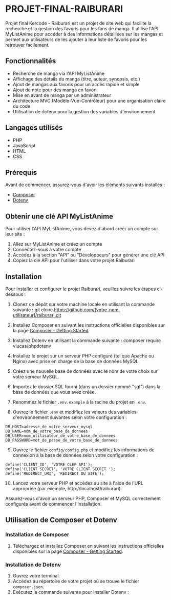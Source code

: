 # PROJET-FINAL-RAIBURARI

Projet final Kercode - Raiburari est un projet de site web qui facilite la recherche et la gestion des favoris pour les fans de manga. Il utilise l'API MyListAnime pour accéder à des informations détaillées sur les mangas et permet aux utilisateurs de les ajouter à leur liste de favoris pour les retrouver facilement.

## Fonctionnalités

- Recherche de manga via l'API MyListAnime
- Affichage des détails du manga (titre, auteur, synopsis, etc.)
- Ajout de mangas aux favoris pour un accès rapide et simple
- Ajout de note pour des manga en favori
- Mise en avant de manga par un administrateur
- Architecture MVC (Modèle-Vue-Contrôleur) pour une organisation claire du code
- Utilisation de dotenv pour la gestion des variables d'environnement

## Langages utilisés

- PHP
- JavaScript
- HTML
- CSS

## Prérequis

Avant de commencer, assurez-vous d'avoir les éléments suivants installés :

- [Composer](https://getcomposer.org/doc/00-intro.md#installation-linux-unix-macos)
- [Dotenv](https://github.com/vlucas/phpdotenv#installation)

## Obtenir une clé API MyListAnime

Pour utiliser l'API MyListAnime, vous devez d'abord créer un compte sur leur site :

1. Allez sur MyListAnime et créez un compte
2. Connectez-vous à votre compte
3. Accédez à la section "API" ou "Développeurs" pour générer une clé API
4. Copiez la clé API pour l'utiliser dans votre projet Raiburari

## Installation

Pour installer et configurer le projet Raiburari, veuillez suivre les étapes ci-dessous :

1. Clonez ce dépôt sur votre machine locale en utilisant la commande suivante :
git clone https://github.com/[votre-nom-utilisateur]/raiburari.git

2. Installez Composer en suivant les instructions officielles disponibles sur la page [Composer - Getting Started](https://getcomposer.org/doc/00-intro.md#installation-linux-unix-macos).

3. Installez Dotenv en utilisant la commande suivante :
composer require vlucas/phpdotenv

4. Installez le projet sur un serveur PHP configuré (tel que Apache ou Nginx) avec prise en charge de la base de données MySQL.

5. Créez une nouvelle base de données avec le nom de votre choix sur votre serveur MySQL.

6. Importez le dossier SQL fourni (dans un dossier nommé "sql") dans la base de données que vous avez créée.

7. Renommez le fichier `.env.example` à la racine du projet en `.env`.

8. Ouvrez le fichier `.env` et modifiez les valeurs des variables d'environnement suivantes selon votre configuration :

```
DB_HOST=adresse_de_votre_serveur_mysql
DB_NAME=nom_de_votre_base_de_donnees
DB_USER=nom_utilisateur_de_votre_base_de_donnees
DB_PASSWORD=mot_de_passe_de_votre_base_de_donnees
```

9. Ouvrez le fichier `config/config.php` et modifiez les informations de connexion à la base de données selon votre configuration :

```
define('CLIENT_ID', 'VOTRE CLEF API');
define('CLIENT_SECRET', 'VOTRE CLIENT SECRET ');
define('REDIRECT_URI', 'REDIRECT DU SITE');
```

10. Lancez votre serveur PHP et accédez au site à l'aide de l'URL appropriée (par exemple, http://localhost/raiburari).


Assurez-vous d'avoir un serveur PHP, Composer et MySQL correctement configurés avant de commencer l'installation.
## Utilisation de Composer et Dotenv

### Installation de Composer

1. Téléchargez et installez Composer en suivant les instructions officielles disponibles sur la page [Composer - Getting Started](https://getcomposer.org/doc/00-intro.md#installation-linux-unix-macos).

### Installation de Dotenv

1. Ouvrez votre terminal.
2. Accédez au répertoire de votre projet où se trouve le fichier `composer.json`.
3. Exécutez la commande suivante pour installer Dotenv :



